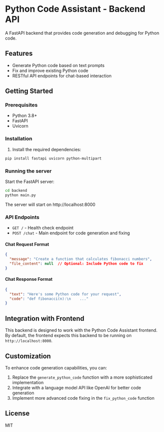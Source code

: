 # Python Code Assistant - Backend API

A FastAPI backend that provides code generation and debugging for Python code.

## Features

- Generate Python code based on text prompts
- Fix and improve existing Python code
- RESTful API endpoints for chat-based interaction

## Getting Started

### Prerequisites

- Python 3.8+
- FastAPI
- Uvicorn

### Installation

1. Install the required dependencies:

```bash
pip install fastapi uvicorn python-multipart
```

### Running the server

Start the FastAPI server:

```bash
cd backend
python main.py
```

The server will start on http://localhost:8000

### API Endpoints

- `GET /` - Health check endpoint
- `POST /chat` - Main endpoint for code generation and fixing

#### Chat Request Format

```json
{
  "message": "Create a function that calculates fibonacci numbers",
  "file_content": null  // Optional: Include Python code to fix
}
```

#### Chat Response Format

```json
{
  "text": "Here's some Python code for your request",
  "code": "def fibonacci(n):\n    ..."
}
```

## Integration with Frontend

This backend is designed to work with the Python Code Assistant frontend. By default, the frontend expects this backend to be running on `http://localhost:8000`.

## Customization

To enhance code generation capabilities, you can:

1. Replace the `generate_python_code` function with a more sophisticated implementation
2. Integrate with a language model API like OpenAI for better code generation
3. Implement more advanced code fixing in the `fix_python_code` function

## License

MIT 